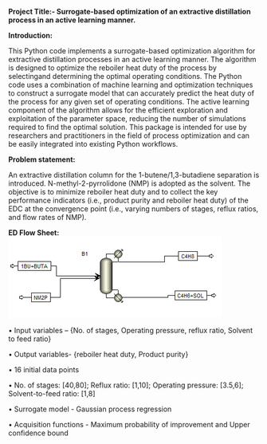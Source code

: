 **Project Title:- ****Surrogate-based**** optimization of ****an extractive distillation process**** in an active learning manner.**

**Introduction:**

This Python code implements a surrogate-based optimization algorithm for
extractive distillation processes in an active learning manner. The
algorithm is designed to optimize the reboiler heat duty of the process by
selectingand determining the optimal operating conditions. The Python code uses
a combination of machine learning and optimization techniques to construct a
surrogate model that can accurately predict the heat duty of the process for
any given set of operating conditions. The active learning component of
the algorithm allows for the efficient exploration and exploitation of the
parameter space, reducing the number of simulations required to find the
optimal solution. This package is intended for use by researchers and
practitioners in the field of process optimization and can be easily integrated
into existing Python workflows.

**Problem statement:**

An extractive distillation column for the 1-butene/1,3-butadiene
separation is introduced. N-methyl-2-pyrrolidone (NMP) is
adopted as the solvent. The objective is to minimize reboiler heat duty
and to collect the key performance indicators (i.e., product purity
and reboiler heat duty) of the EDC at the convergence
point (i.e., varying numbers of stages, reflux ratios, and
flow rates of NMP).

**ED Flow Sheet:**
![Screenshot](sodapdf-converted.jpg)

•	Input variables – {No. of stages, Operating pressure, reflux ratio, Solvent to feed ratio}

•	Output variables- {reboiler heat duty, Product purity}

•	16 initial data points

•	No. of stages: [40,80]; Reflux ratio: [1,10]; Operating pressure: [3.5,6]; Solvent-to-feed ratio: [1,8]

•	Surrogate model - Gaussian process regression

•	Acquisition functions - Maximum probability of improvement and Upper confidence bound
